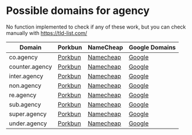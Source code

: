# Possible domains for agency

No function implemented to check if any of these work, but you can check manually with https://tld-list.com/

| Domain | Porkbun | NameCheap | Google Domains |
|---|---|---|---|
| co.agency | [Porkbun](https://porkbun.com/checkout/search?prb=e814663da1&tlds=&idnLanguage=&search=search&q=co.agency) | [Namecheap](https://www.namecheap.com/domains/registration/results/?domain=co.agency) | [Google](https://domains.google.com/registrar/search?searchTerm=co.agency) |
| counter.agency | [Porkbun](https://porkbun.com/checkout/search?prb=e814663da1&tlds=&idnLanguage=&search=search&q=counter.agency) | [Namecheap](https://www.namecheap.com/domains/registration/results/?domain=counter.agency) | [Google](https://domains.google.com/registrar/search?searchTerm=counter.agency) |
| inter.agency | [Porkbun](https://porkbun.com/checkout/search?prb=e814663da1&tlds=&idnLanguage=&search=search&q=inter.agency) | [Namecheap](https://www.namecheap.com/domains/registration/results/?domain=inter.agency) | [Google](https://domains.google.com/registrar/search?searchTerm=inter.agency) |
| non.agency | [Porkbun](https://porkbun.com/checkout/search?prb=e814663da1&tlds=&idnLanguage=&search=search&q=non.agency) | [Namecheap](https://www.namecheap.com/domains/registration/results/?domain=non.agency) | [Google](https://domains.google.com/registrar/search?searchTerm=non.agency) |
| re.agency | [Porkbun](https://porkbun.com/checkout/search?prb=e814663da1&tlds=&idnLanguage=&search=search&q=re.agency) | [Namecheap](https://www.namecheap.com/domains/registration/results/?domain=re.agency) | [Google](https://domains.google.com/registrar/search?searchTerm=re.agency) |
| sub.agency | [Porkbun](https://porkbun.com/checkout/search?prb=e814663da1&tlds=&idnLanguage=&search=search&q=sub.agency) | [Namecheap](https://www.namecheap.com/domains/registration/results/?domain=sub.agency) | [Google](https://domains.google.com/registrar/search?searchTerm=sub.agency) |
| super.agency | [Porkbun](https://porkbun.com/checkout/search?prb=e814663da1&tlds=&idnLanguage=&search=search&q=super.agency) | [Namecheap](https://www.namecheap.com/domains/registration/results/?domain=super.agency) | [Google](https://domains.google.com/registrar/search?searchTerm=super.agency) |
| under.agency | [Porkbun](https://porkbun.com/checkout/search?prb=e814663da1&tlds=&idnLanguage=&search=search&q=under.agency) | [Namecheap](https://www.namecheap.com/domains/registration/results/?domain=under.agency) | [Google](https://domains.google.com/registrar/search?searchTerm=under.agency) |
